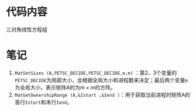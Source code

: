 # 代码内容
三对角线性方程组
# 笔记
1. `MatSetSizes (A,PETSC_DECIDE,PETSC_DECIDE,m,m)` ：第2、3个变量的`PETSC_DECIDE`为局部大小，会根据全局大小和进程数来决定；最后两个变量`m`为全局大小，表示矩阵$A$的为$m\times m$的方阵。
2. `MatGetOwnershipRange (A,&Istart ,&Iend )`：用于获取当前进程的矩阵A的首行`Istart`和末行`Iend`。